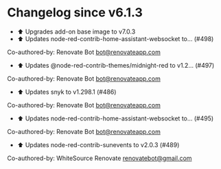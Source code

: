 # Changelog since v6.1.3
- :arrow_up: Upgrades add-on base image to v7.0.3 
- :arrow_up: Updates node-red-contrib-home-assistant-websocket to… (#498)

Co-authored-by: Renovate Bot <bot@renovateapp.com> 
- :arrow_up: Updates @node-red-contrib-themes/midnight-red to v1.2… (#497)

Co-authored-by: Renovate Bot <bot@renovateapp.com> 
- :arrow_up: Updates snyk to v1.298.1 (#486)

Co-authored-by: Renovate Bot <bot@renovateapp.com> 
- :arrow_up: Updates node-red-contrib-home-assistant-websocket to… (#495)

Co-authored-by: Renovate Bot <bot@renovateapp.com> 
- :arrow_up: Updates node-red-contrib-sunevents to v2.0.3 (#489)

Co-authored-by: WhiteSource Renovate <renovatebot@gmail.com> 
